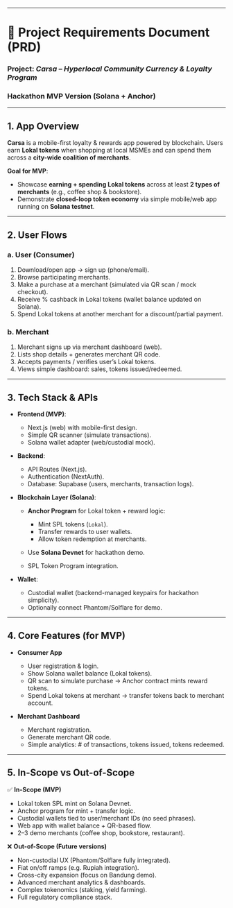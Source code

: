 
---

# 📄 Project Requirements Document (PRD)

### Project: *Carsa – Hyperlocal Community Currency & Loyalty Program*

### Hackathon MVP Version (Solana + Anchor)

---

## 1. App Overview

**Carsa** is a mobile-first loyalty & rewards app powered by blockchain.
Users earn **Lokal tokens** when shopping at local MSMEs and can spend them across a **city-wide coalition of merchants**.

**Goal for MVP**:

* Showcase **earning + spending Lokal tokens** across at least **2 types of merchants** (e.g., coffee shop & bookstore).
* Demonstrate **closed-loop token economy** via simple mobile/web app running on **Solana testnet**.

---

## 2. User Flows

### a. **User (Consumer)**

1. Download/open app → sign up (phone/email).
2. Browse participating merchants.
3. Make a purchase at a merchant (simulated via QR scan / mock checkout).
4. Receive % cashback in Lokal tokens (wallet balance updated on Solana).
5. Spend Lokal tokens at another merchant for a discount/partial payment.

### b. **Merchant**

1. Merchant signs up via merchant dashboard (web).
2. Lists shop details + generates merchant QR code.
3. Accepts payments / verifies user’s Lokal tokens.
4. Views simple dashboard: sales, tokens issued/redeemed.

---

## 3. Tech Stack & APIs

* **Frontend (MVP)**:

  * Next.js (web) with mobile-first design.
  * Simple QR scanner (simulate transactions).
  * Solana wallet adapter (web/custodial mock).

* **Backend**:

  * API Routes (Next.js).
  * Authentication (NextAuth).
  * Database: Supabase (users, merchants, transaction logs).

* **Blockchain Layer (Solana)**:

  * **Anchor Program** for Lokal token + reward logic:

    * Mint SPL tokens (`Lokal`).
    * Transfer rewards to user wallets.
    * Allow token redemption at merchants.
  * Use **Solana Devnet** for hackathon demo.
  * SPL Token Program integration.

* **Wallet**:

  * Custodial wallet (backend-managed keypairs for hackathon simplicity).
  * Optionally connect Phantom/Solflare for demo.

---

## 4. Core Features (for MVP)

* **Consumer App**

  * User registration & login.
  * Show Solana wallet balance (Lokal tokens).
  * QR scan to simulate purchase → Anchor contract mints reward tokens.
  * Spend Lokal tokens at merchant → transfer tokens back to merchant account.

* **Merchant Dashboard**

  * Merchant registration.
  * Generate merchant QR code.
  * Simple analytics: # of transactions, tokens issued, tokens redeemed.

---

## 5. In-Scope vs Out-of-Scope

✅ **In-Scope (MVP)**

* Lokal token SPL mint on Solana Devnet.
* Anchor program for mint + transfer logic.
* Custodial wallets tied to user/merchant IDs (no seed phrases).
* Web app with wallet balance + QR-based flow.
* 2–3 demo merchants (coffee shop, bookstore, restaurant).

❌ **Out-of-Scope (Future versions)**

* Non-custodial UX (Phantom/Solflare fully integrated).
* Fiat on/off ramps (e.g. Rupiah integration).
* Cross-city expansion (focus on Bandung demo).
* Advanced merchant analytics & dashboards.
* Complex tokenomics (staking, yield farming).
* Full regulatory compliance stack.
